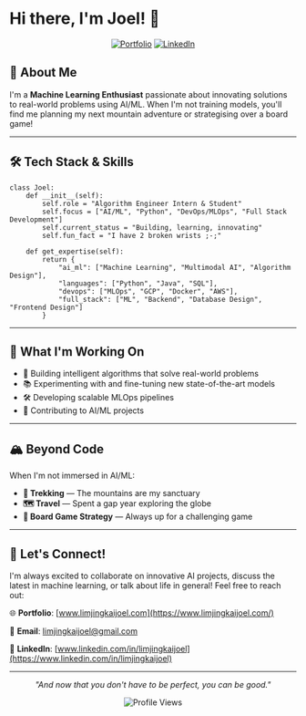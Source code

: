 # Hi there, I'm Joel! 👋

<div align="center">
  
[![Portfolio](https://img.shields.io/badge/Portfolio-FF5722?style=for-the-badge&logo=todoist&logoColor=white)](https://www.limjingkaijoel.com/)
[![LinkedIn](https://img.shields.io/badge/LinkedIn-0077B5?style=for-the-badge&logo=linkedin&logoColor=white)](https://www.linkedin.com/in/limjingkaijoel)

</div>

## 🚀 About Me

I'm a **Machine Learning Enthusiast** passionate about innovating solutions to real-world problems using AI/ML. When I'm not training models, you'll find me planning my next mountain adventure or strategising over a board game!

---

## 🛠️ Tech Stack & Skills

```
class Joel:
    def __init__(self):
        self.role = "Algorithm Engineer Intern & Student"
        self.focus = ["AI/ML", "Python", "DevOps/MLOps", "Full Stack Development"]
        self.current_status = "Building, learning, innovating"
        self.fun_fact = "I have 2 broken wrists ;-;"
    
    def get_expertise(self):
        return {
            "ai_ml": ["Machine Learning", "Multimodal AI", "Algorithm Design"],
            "languages": ["Python", "Java", "SQL"],
            "devops": ["MLOps", "GCP", "Docker", "AWS"],
            "full_stack": ["ML", "Backend", "Database Design", "Frontend Design"]
        }
```
---

## 🎯 What I'm Working On

- 🤖 Building intelligent algorithms that solve real-world problems
- 📚 Experimenting with and fine-tuning new state-of-the-art models
- 🛠️ Developing scalable MLOps pipelines
- 🌱 Contributing to AI/ML projects

---

## 🏔️ Beyond Code

When I'm not immersed in AI/ML:

- **🥾 Trekking** — The mountains are my sanctuary
- **🗺️ Travel** — Spent a gap year exploring the globe
- **🎲 Board Game Strategy** — Always up for a challenging game

---

## 🤝 Let's Connect!

I'm always excited to collaborate on innovative AI projects, discuss the latest in machine learning, or talk about life in general! Feel free to reach out:

🌐 **Portfolio**: [www.limjingkaijoel.com](https://www.limjingkaijoel.com/)

📧 **Email**: [limjingkaijoel@gmail.com](limjingkaijoel@gmail.com)  

💼 **LinkedIn**: [www.linkedin.com/in/limjingkaijoel](https://www.linkedin.com/in/limjingkaijoel)  

---

<div align="center">

*"And now that you don't have to be perfect, you can be good."*

![Profile Views](https://komarev.com/ghpvc/?username=LimJingKaiJoel&color=blueviolet&style=flat-square)

</div>
